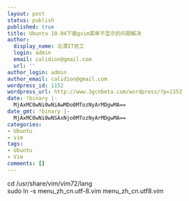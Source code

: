 ```yaml
---
layout: post
status: publish
published: true
title: Ubuntu 10.04下面gvim菜单不显示的问题解决
author:
  display_name: 北漂IT民工
  login: admin
  email: calidion@gmail.com
  url: ''
author_login: admin
author_email: calidion@gmail.com
wordpress_id: 1152
wordpress_url: http://www.3gcnbeta.com/wordpress/?p=1152
date: !binary |-
  MjAxMC0wNi0wNiAwMDo0MTozNyArMDgwMA==
date_gmt: !binary |-
  MjAxMC0wNi0wNSAxNjo0MTozNyArMDgwMA==
categories:
- Ubuntu
- vim
tags:
- Ubuntu
- Vim
comments: []
---
```

<p>cd /usr/share/vim/vim72/lang<br />
sudo ln -s menu_zh_cn.utf-8.vim menu_zh_cn.utf8.vim</p>
